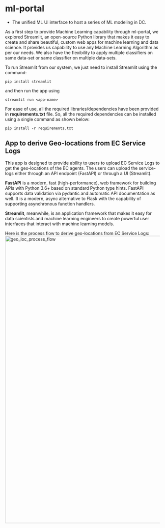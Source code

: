 # ml-portal
 - The unified ML UI interface to host a series of ML modeling in DC.

As a first step to provide Machine Learning capability through ml-portal, we explored Streamlit, an open-source Python library that makes it easy to create and share beautiful, custom web apps for machine learning and data science. It provides us capability to use any Machine Learning Algorithm as per our needs. We also have the flexibility to apply multiple classifiers on same data-set or same classifier on multiple data-sets.

To run Streamlit from our system, we just need to install Streamlit using the command:
```
pip install streamlit
```
and then run the app using 
```
streamlit run <app-name>
```

For ease of use, all the required libraries/dependencies have been provided in **requirements.txt** file. So, all the required dependencies can be installed using a single command as shown below:
```
pip install -r requirements.txt
```

## App to derive Geo-locations from EC Service Logs
This app is designed to provide ability to users to upload EC Service Logs to get the geo-locations of the EC agents. The users can upload the service-logs either through an API endpoint (FastAPI) or through a UI (Streamlit). 

**FastAPI** is a modern, fast (high-performance), web framework for building APIs with Python 3.6+ based on standard Python type hints. FastAPI supports data validation via pydantic and automatic API documentation as well. It is a modern, async alternative to Flask with the capability of supporting asynchronous function handlers.

**Streamlit**, meanwhile, is an application framework that makes it easy for data scientists and machine learning engineers to create powerful user interfaces that interact with machine learning models.

Here is the process flow to derive geo-locations from EC Service Logs:
<img width="935" alt="geo_loc_process_flow" src="https://user-images.githubusercontent.com/20440873/131532775-167e8933-15b6-48b0-b122-bd624a7bbaa1.png">




